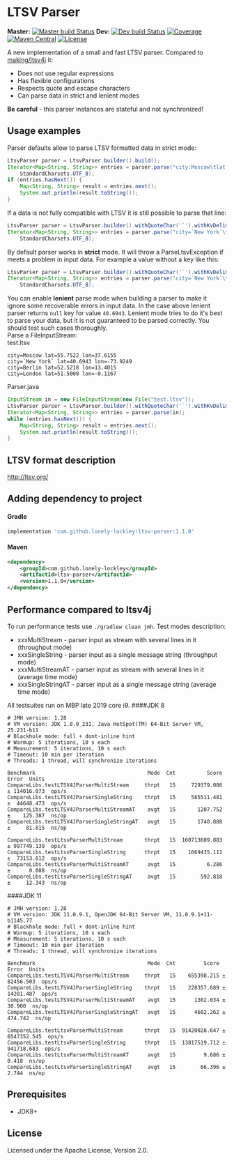 # LTSV Parser

**Master:** [![Master build Status](https://travis-ci.com/lonely-lockley/ltsv-parser.svg?branch=master)](https://travis-ci.com/lonely-lockley/ltsv-parser)
**Dev:** [![Dev build Status](https://travis-ci.com/lonely-lockley/ltsv-parser.svg?branch=dev)](https://travis-ci.com/lonely-lockley/ltsv-parser) 
[![Coverage](https://img.shields.io/codecov/c/gh/lonely-lockley/ltsv-parser)](https://codecov.io/gh/lonely-lockley/ltsv-parser) 
[![Maven Central](https://img.shields.io/maven-central/v/com.github.lonely-lockley/ltsv-parser)](https://search.maven.org/search?q=ltsv-parser)
[![License](https://img.shields.io/github/license/lonely-lockley/ltsv-parser?color=%235b92e5)](http://www.apache.org/licenses/)

A new implementation of a small and fast LTSV parser. Compared to [making/ltsv4j](https://github.com/making/ltsv4j) it:
  * Does not use regular expressions
  * Has flexible configurations
  * Respects quote and escape characters
  * Can parse data in strict and lenient modes
   
**Be careful** - this parser instances are stateful and not synchronized!

## Usage examples
Parser defaults allow to parse LTSV formatted data in strict mode:
```java
LtsvParser parser = LtsvParser.builder().build();
Iterator<Map<String, String>> entries = parser.parse("city:Moscow\tlat:55.7522\tlon:37.6155", 
    StandardCharsets.UTF_8);
if (entries.hasNext()) {
    Map<String, String> result = entries.next();
    System.out.println(result.toString());
}
```
If a data is not fully compatible with LTSV it is still possible to parse that line:
```java
LtsvParser parser = LtsvParser.builder().withQuoteChar('`').withKvDelimiter('=').build();
Iterator<Map<String, String>> entries = parser.parse("city=`New York`\tlat=40.6943\tlon=-73.9249", 
    StandardCharsets.UTF_8);
```
By default parser works in **strict** mode. It will throw a ParseLtsvException if meets a problem in input data. For example a value without a key like this:
```java
LtsvParser parser = LtsvParser.builder().withQuoteChar('`').withKvDelimiter('=').build();
Iterator<Map<String, String>> entries = parser.parse("city=`New York`\t=40.6943\tlon=-73.9249", 
    StandardCharsets.UTF_8);
```
You can enable **lenient** parse mode when building a parser to make it ignore some recoverable errors in input data. In the case above lenient parser returns `null` key for value `40.6943`. Lenient mode tries to do it's best to parse your data, but it is not guaranteed to be parsed correctly. You should test such cases thoroughly.
<br>Parse a FileInputStream:
<br>test.ltsv
```
city=Moscow lat=55.7522 lon=37.6155
city=`New York` lat=40.6943 lon=-73.9249
city=Berlin lat=52.5218 lon=13.4015
city=London lat=51.5000 lon=-0.1167
```
Parser.java
```java
InputStream in = new FileInputStream(new File("test.ltsv"));
LtsvParser parser = LtsvParser.builder().withQuoteChar('`').withKvDelimiter('=').build();
Iterator<Map<String, String>> entries = parser.parse(in);
while (entries.hasNext()) {
    Map<String, String> result = entries.next();
    System.out.println(result.toString());
}
```
## LTSV format description
http://ltsv.org/

## Adding dependency to project
#### Gradle
```groovy
implementation 'com.github.lonely-lockley:ltsv-parser:1.1.0'
```

#### Maven
```xml
<dependency>
    <groupId>com.github.lonely-lockley</groupId>
    <artifactId>ltsv-parser</artifactId>
    <version>1.1.0</version>
</dependency>
```

## Performance compared to ltsv4j
To run performance tests use `./gradlew clean jmh`. Test modes description:
 * xxxMultiStream - parser input as stream with several lines in it (throughput mode)
 * xxxSingleString - parser input as a single message string (throughput mode)
 * xxxMultiStreamAT - parser input as stream with several lines in it (average time mode)
 * xxxSingleStringAT - parser input as a single message string (average time mode)

All testsuites run on MBP late 2019 core i9.
####JDK 8
```
# JMH version: 1.28
# VM version: JDK 1.8.0_231, Java HotSpot(TM) 64-Bit Server VM, 25.231-b11
# Blackhole mode: full + dont-inline hint
# Warmup: 5 iterations, 10 s each
# Measurement: 5 iterations, 10 s each
# Timeout: 10 min per iteration
# Threads: 1 thread, will synchronize iterations

Benchmark                                    Mode  Cnt          Score        Error  Units
CompareLibs.testLTSV4JParserMultiStream     thrpt   15     729379.086 ± 114016.073  ops/s
CompareLibs.testLTSV4JParserSingleString    thrpt   15     585511.481 ±  44648.473  ops/s
CompareLibs.testLTSV4JParserMultiStreamAT    avgt   15       1207.752 ±    125.387  ns/op
CompareLibs.testLTSV4JParserSingleStringAT   avgt   15       1740.888 ±     81.815  ns/op

CompareLibs.testLtsvParserMultiStream       thrpt   15  160713609.883 ± 997749.139  ops/s
CompareLibs.testLtsvParserSingleString      thrpt   15    1669435.111 ±  73153.612  ops/s
CompareLibs.testLtsvParserMultiStreamAT      avgt   15          6.286 ±      0.088  ns/op
CompareLibs.testLtsvParserSingleStringAT     avgt   15        592.818 ±     12.343  ns/op
```
####JDK 11
```
# JMH version: 1.28
# VM version: JDK 11.0.9.1, OpenJDK 64-Bit Server VM, 11.0.9.1+11-b1145.77
# Blackhole mode: full + dont-inline hint
# Warmup: 5 iterations, 10 s each
# Measurement: 5 iterations, 10 s each
# Timeout: 10 min per iteration
# Threads: 1 thread, will synchronize iterations

Benchmark                                    Mode  Cnt         Score         Error  Units
CompareLibs.testLTSV4JParserMultiStream     thrpt   15    655398.215 ±   82456.503  ops/s
CompareLibs.testLTSV4JParserSingleString    thrpt   15    228357.689 ±   14201.487  ops/s
CompareLibs.testLTSV4JParserMultiStreamAT    avgt   15      1302.034 ±      30.900  ns/op
CompareLibs.testLTSV4JParserSingleStringAT   avgt   15      4602.262 ±     474.742  ns/op

CompareLibs.testLtsvParserMultiStream       thrpt   15  91420028.647 ± 6547352.545  ops/s
CompareLibs.testLtsvParserSingleString      thrpt   15  13817519.712 ±  941718.683  ops/s
CompareLibs.testLtsvParserMultiStreamAT      avgt   15         9.686 ±       0.418  ns/op
CompareLibs.testLtsvParserSingleStringAT     avgt   15        66.396 ±       2.744  ns/op
```
## Prerequisites

* JDK8+

## License

Licensed under the Apache License, Version 2.0.
